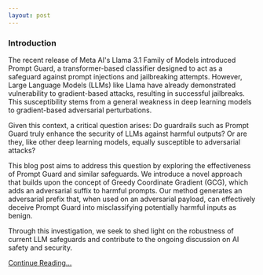 ```yaml
---
layout: post
---
```

### Introduction

The recent release of Meta AI's Llama 3.1 Family of Models introduced Prompt Guard, a transformer-based classifier designed to act as a safeguard against prompt injections and jailbreaking attempts. However, Large Language Models (LLMs) like Llama have already demonstrated vulnerability to gradient-based attacks, resulting in successful jailbreaks. This susceptibility stems from a general weakness in deep learning models to gradient-based adversarial perturbations.

Given this context, a critical question arises: Do guardrails such as Prompt Guard truly enhance the security of LLMs against harmful outputs? Or are they, like other deep learning models, equally susceptible to adversarial attacks?

This blog post aims to address this question by exploring the effectiveness of Prompt Guard and similar safeguards. We introduce a novel approach that builds upon the concept of Greedy Coordinate Gradient (GCG), which adds an adversarial suffix to harmful prompts. Our method generates an adversarial prefix that, when used on an adversarial payload, can effectively deceive Prompt Guard into misclassifying potentially harmful inputs as benign.

Through this investigation, we seek to shed light on the robustness of current LLM safeguards and contribute to the ongoing discussion on AI safety and security.

[Continue Reading...](https://repello.ai/blog/breaking-metas-prompt-guard-why-your-ai-needs-more-than-just-guardrails)